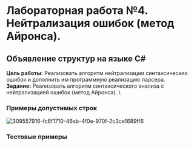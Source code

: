 # Лабораторная работа №4. Нейтрализация ошибок (метод Айронса).
## Объявление структур на языке С#
**Цель работы:** Реализовать алгоритм нейтрализации синтаксических ошибок и дополнить им программную реализацию парсера. \
**Задание:** Реализовать алгоритм синтаксического анализа с нейтрализацией ошибок (метод Айронса). \
### Примеры допустимых строк
![309557916-fc6f1710-46ab-4f0e-970f-2c3ce1689ff6](https://github.com/more1oleva/lab4tfiyak/assets/118746926/bbdb3f7d-504b-4254-9829-99701aba67d4)
### Тестовые примеры
